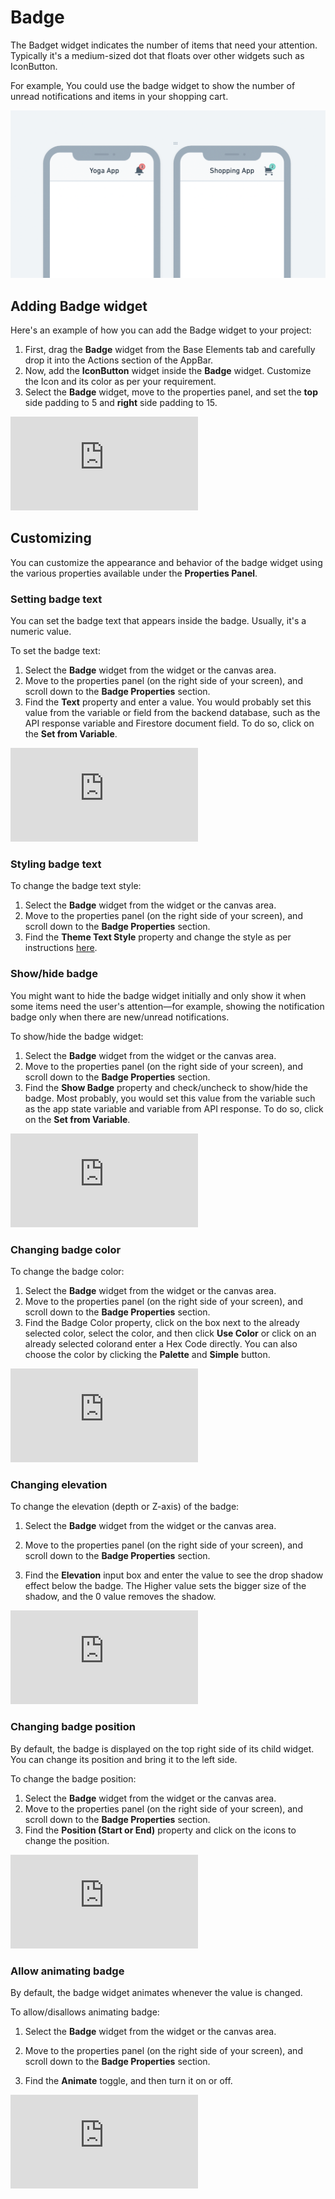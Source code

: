 

# Badge

The Badget widget indicates the number of items that need your attention. Typically it's a medium-sized dot that floats over other widgets such as IconButton.

For example, You could use the badge widget to show the number of unread notifications and items in your shopping cart.

![img_3.png](img_3.png)

## Adding Badge widget

Here's an example of how you can add the Badge widget to your project:

1. First, drag the **Badge** widget from the Base Elements tab and carefully drop it into the 
Actions section of the AppBar.
5. Now, add the **IconButton** widget inside the **Badge** widget. Customize the Icon and its color as per your requirement.
8. Select the **Badge** widget, move to the properties panel, and set the **top** side padding to 5 and **right** side padding to 15.


<div style={{
    position: 'relative',
    paddingBottom: 'calc(56.67989417989418% + 41px)', // Keeps the aspect ratio and additional padding
    height: 0,
    width: '100%'
}}>
    <iframe 
        src="https://demo.arcade.software/5cTUQAbE32UQzrdnFwtO?embed&show_copy_link=true"
        title=""
        style={{
            position: 'absolute',
            top: 0,
            left: 0,
            width: '100%',
            height: '100%',
            colorScheme: 'light'
        }}
        frameborder="0"
        loading="lazy"
        webkitAllowFullScreen
        mozAllowFullScreen
        allowFullScreen
        allow="clipboard-write">
    </iframe>
</div>

<p></p>

## Customizing

You can customize the appearance and behavior of the badge widget using the various properties 
available under the **Properties Panel**.

### Setting badge text

You can set the badge text that appears inside the badge. Usually, it's a numeric value.

To set the badge text:

1. Select the **Badge** widget from the widget or the canvas area.
5. Move to the properties panel (on the right side of your screen), and scroll down to the **Badge Properties** section.
8. Find the **Text** property and enter a value. You would probably set this value from the variable or field from the backend database, such as the API response variable and Firestore document field. To do so, click on the **Set from Variable**.

<p></p>

<div style={{
    position: 'relative',
    paddingBottom: 'calc(56.67989417989418% + 41px)', // Keeps the aspect ratio and additional padding
    height: 0,
    width: '100%'
}}>
    <iframe 
        src="https://demo.arcade.software/TJTALzWwwYWwj7vCTMmJ?embed&show_copy_link=true"
        title=""
        style={{
            position: 'absolute',
            top: 0,
            left: 0,
            width: '100%',
            height: '100%',
            colorScheme: 'light'
        }}
        frameborder="0"
        loading="lazy"
        webkitAllowFullScreen
        mozAllowFullScreen
        allowFullScreen
        allow="clipboard-write">
    </iframe>
</div>

<p></p>

### Styling badge text

To change the badge text style:

1. Select the **Badge** widget from the widget or the canvas area.
5. Move to the properties panel (on the right side of your screen), and scroll down to the **Badge Properties** section.
8. Find the **Theme Text Style** property and change the style as per instructions 
[here](../../widgets/built-in-widgets/text.md).

### Show/hide badge

You might want to hide the badge widget initially and only show it when some items need the user's attention—for example, showing the notification badge only when there are new/unread notifications.

To show/hide the badge widget:

1. Select the **Badge** widget from the widget or the canvas area.
5. Move to the properties panel (on the right side of your screen), and scroll down to the **Badge Properties** section.
8. Find the **Show Badge** property and check/uncheck to show/hide the badge. Most probably, you would set this value from the variable such as the app state variable and variable from API response. To do so, click on the **Set from Variable**.

<div style={{
    position: 'relative',
    paddingBottom: 'calc(56.67989417989418% + 41px)', // Keeps the aspect ratio and additional padding
    height: 0,
    width: '100%'
}}>
    <iframe 
        src="https://demo.arcade.software/Qi5uf3nPfZHwCoY7VA33?embed&show_copy_link=true"
        title=""
        style={{
            position: 'absolute',
            top: 0,
            left: 0,
            width: '100%',
            height: '100%',
            colorScheme: 'light'
        }}
        frameborder="0"
        loading="lazy"
        webkitAllowFullScreen
        mozAllowFullScreen
        allowFullScreen
        allow="clipboard-write">
    </iframe>
</div>

### Changing badge color

To change the badge color:

1. Select the **Badge** widget from the widget or the canvas area.
5. Move to the properties panel (on the right side of your screen), and scroll down to the **Badge Properties** section.
8. Find the Badge Color property, click on the box next to the already selected color, select the color, and then click **Use Color** or click on an already selected colorand enter a Hex Code directly. You can also choose the color by clicking the **Palette** and **Simple** button.

<div style={{
    position: 'relative',
    paddingBottom: 'calc(56.67989417989418% + 41px)', // Keeps the aspect ratio and additional padding
    height: 0,
    width: '100%'
}}>
    <iframe 
        src="https://demo.arcade.software/IwwmHUITgPBfFkK5VWI4?embed&show_copy_link=true"
        title=""
        style={{
            position: 'absolute',
            top: 0,
            left: 0,
            width: '100%',
            height: '100%',
            colorScheme: 'light'
        }}
        frameborder="0"
        loading="lazy"
        webkitAllowFullScreen
        mozAllowFullScreen
        allowFullScreen
        allow="clipboard-write">
    </iframe>
</div>

### Changing elevation

To change the elevation (depth or Z-axis) of the badge:

1. Select the **Badge** widget from the widget or the canvas area.

5. Move to the properties panel (on the right side of your screen), and scroll down to the **Badge Properties** section.
8. Find the **Elevation** input box and enter the value to see the drop shadow effect below the badge. The Higher value sets the bigger size of the shadow, and the 0 value removes the shadow.

<div style={{
    position: 'relative',
    paddingBottom: 'calc(56.67989417989418% + 41px)', // Keeps the aspect ratio and additional padding
    height: 0,
    width: '100%'
}}>
    <iframe 
        src="https://demo.arcade.software/0RTCxjg1LBR3W0TeErYK?embed&show_copy_link=true"
        title=""
        style={{
            position: 'absolute',
            top: 0,
            left: 0,
            width: '100%',
            height: '100%',
            colorScheme: 'light'
        }}
        frameborder="0"
        loading="lazy"
        webkitAllowFullScreen
        mozAllowFullScreen
        allowFullScreen
        allow="clipboard-write">
    </iframe>
</div>

### Changing badge position

By default, the badge is displayed on the top right side of its child widget. You can change its position and bring it to the left side.

To change the badge position:

1. Select the **Badge** widget from the widget or the canvas area.
5. Move to the properties panel (on the right side of your screen), and scroll down to the **Badge Properties** section.
8. Find the **Position (Start or End)** property and click on the icons to change the position.

<div style={{
    position: 'relative',
    paddingBottom: 'calc(56.67989417989418% + 41px)', // Keeps the aspect ratio and additional padding
    height: 0,
    width: '100%'
}}>
    <iframe 
        src="https://demo.arcade.software/oBTo3m1sHq4rYDWEnLW1?embed&show_copy_link=true"
        title=""
        style={{
            position: 'absolute',
            top: 0,
            left: 0,
            width: '100%',
            height: '100%',
            colorScheme: 'light'
        }}
        frameborder="0"
        loading="lazy"
        webkitAllowFullScreen
        mozAllowFullScreen
        allowFullScreen
        allow="clipboard-write">
    </iframe>
</div>

### Allow animating badge

By default, the badge widget animates whenever the value is changed.

To allow/disallows animating badge:

1. Select the **Badge** widget from the widget or the canvas area.

5. Move to the properties panel (on the right side of your screen), and scroll down to the **Badge Properties** section.
8. Find the **Animate** toggle, and then turn it on or off.

<div style={{
    position: 'relative',
    paddingBottom: 'calc(56.67989417989418% + 41px)', // Keeps the aspect ratio and additional padding
    height: 0,
    width: '100%'
}}>
    <iframe 
        src="https://demo.arcade.software/qRMyvLeZaqz9SnYBaZcE?embed&show_copy_link=true"
        title=""
        style={{
            position: 'absolute',
            top: 0,
            left: 0,
            width: '100%',
            height: '100%',
            colorScheme: 'light'
        }}
        frameborder="0"
        loading="lazy"
        webkitAllowFullScreen
        mozAllowFullScreen
        allowFullScreen
        allow="clipboard-write">
    </iframe>
</div>

